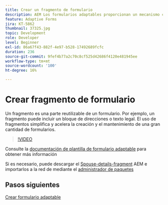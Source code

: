 ```yaml
---
title: Crear un fragmento de formulario
description: AEM Los formularios adaptables proporcionan un mecanismo cómodo para crear segmentos de formulario como un panel o un grupo de campos solo una vez y reutilizarlos.
feature: Adaptive Forms
jira: KT-5862
thumbnail: 37325.jpg
topic: Development
role: Developer
level: Beginner
exl-id: 86a67f43-882f-4e97-b528-17492689fcfc
duration: 236
source-git-commit: 9fef4b77a2c70c8cf525d42686f4120e481945ee
workflow-type: tm+mt
source-wordcount: '100'
ht-degree: 16%

---
```


# Crear fragmento de formulario

Un fragmento es una parte reutilizable de un formulario. Por ejemplo, un fragmento puede incluir un bloque de direcciones o texto legal. El uso de fragmentos simplifica y acelera la creación y el mantenimiento de una gran cantidad de formularios.


>[!VIDEO](https://video.tv.adobe.com/v/37325?quality=12&learn=on)



Consulte la [documentación de plantilla de formulario adaptable](https://experienceleague.adobe.com/docs/experience-manager-65/forms/adaptive-forms-basic-authoring/adaptive-form-fragments.html?lang=es) para obtener más información

Si es necesario, puede descargar el [Spouse-details-fragment](assets/spouse-details-fragment.zip) AEM e importarlos a la red de mediante el [administrador de paquetes](http://localhost:4502/crx/packmgr/index.jsp)

## Pasos siguientes

[Crear formulario adaptable](./create-adaptive-form.md)
